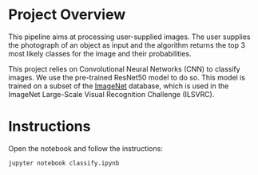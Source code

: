 # Project Overview
This pipeline aims at processing user-supplied images. The user supplies the photograph of an object as input and the algorithm returns the top 3 most likely classes for the image and their probabilities.  

This project relies on Convolutional Neural Networks (CNN) to classify images. We use the pre-trained ResNet50 model to do so. This model is trained on a subset of the [ImageNet](http://www.image-net.org/) database, which is used in the ImageNet Large-Scale Visual Recognition Challenge (ILSVRC).

# Instructions
Open the notebook and follow the instructions:
```
jupyter notebook classify.ipynb
```
